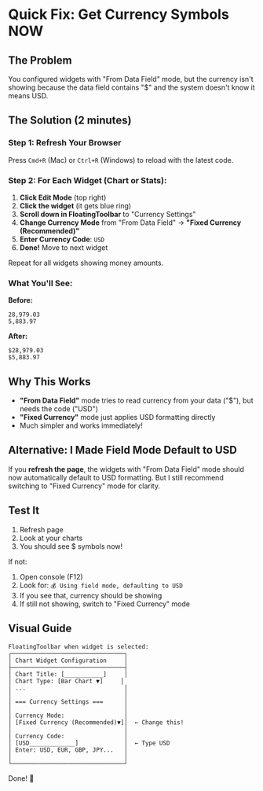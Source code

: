 # Quick Fix: Get Currency Symbols NOW

## The Problem
You configured widgets with "From Data Field" mode, but the currency isn't showing because the data field contains "$" and the system doesn't know it means USD.

## The Solution (2 minutes)

### Step 1: Refresh Your Browser
Press `Cmd+R` (Mac) or `Ctrl+R` (Windows) to reload with the latest code.

### Step 2: For Each Widget (Chart or Stats):

1. **Click Edit Mode** (top right)
2. **Click the widget** (it gets blue ring)
3. **Scroll down in FloatingToolbar** to "Currency Settings"
4. **Change Currency Mode** from "From Data Field" → **"Fixed Currency (Recommended)"**
5. **Enter Currency Code**: `USD`
6. **Done!** Move to next widget

Repeat for all widgets showing money amounts.

### What You'll See:

**Before:**
```
28,979.03
5,883.97
```

**After:**
```
$28,979.03
$5,883.97
```

## Why This Works

- **"From Data Field"** mode tries to read currency from your data ("$"), but needs the code ("USD")
- **"Fixed Currency"** mode just applies USD formatting directly
- Much simpler and works immediately!

## Alternative: I Made Field Mode Default to USD

If you **refresh the page**, the widgets with "From Data Field" mode should now automatically default to USD formatting. But I still recommend switching to "Fixed Currency" mode for clarity.

## Test It

1. Refresh page
2. Look at your charts
3. You should see $ symbols now!

If not:
1. Open console (F12)
2. Look for: `💰 Using field mode, defaulting to USD`
3. If you see that, currency should be showing
4. If still not showing, switch to "Fixed Currency" mode

## Visual Guide

```
FloatingToolbar when widget is selected:
┌────────────────────────────────┐
│ Chart Widget Configuration     │
├────────────────────────────────┤
│ Chart Title: [___________]     │
│ Chart Type: [Bar Chart ▼]     │
│ ...                            │
│                                │
│ === Currency Settings ===      │
│                                │
│ Currency Mode:                 │
│ [Fixed Currency (Recommended)▼]│  ← Change this!
│                                │
│ Currency Code:                 │
│ [USD_____________]             │  ← Type USD
│ Enter: USD, EUR, GBP, JPY...   │
│                                │
└────────────────────────────────┘
```

Done! 🎉

